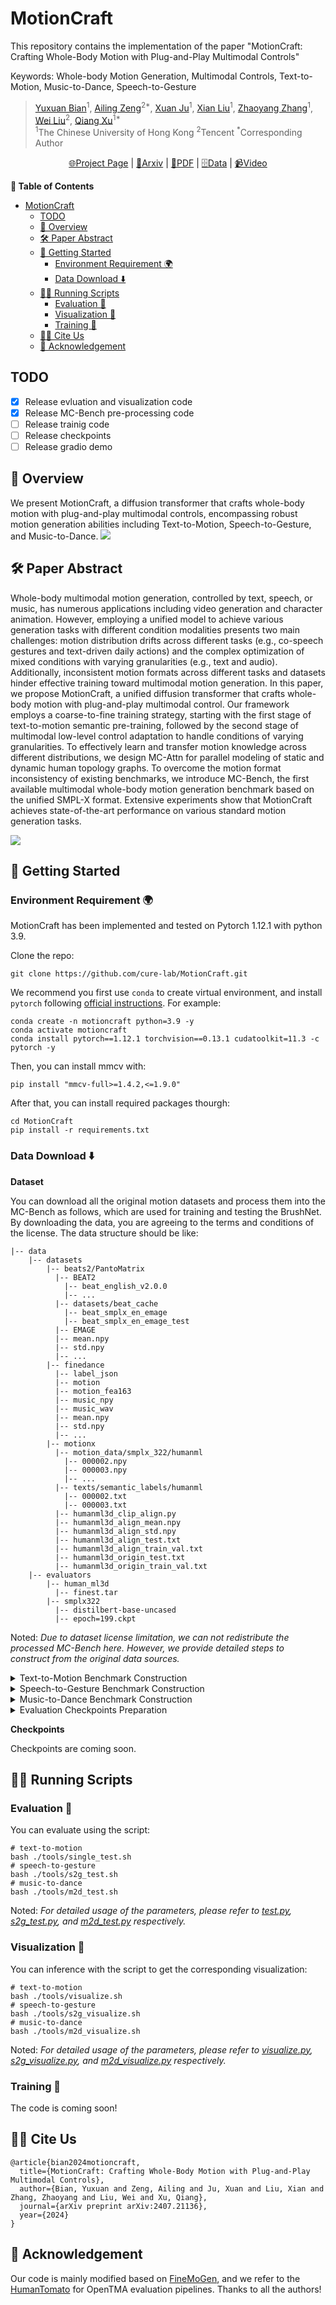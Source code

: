 # MotionCraft

This repository contains the implementation of the paper "MotionCraft: Crafting Whole-Body Motion with Plug-and-Play Multimodal Controls"

Keywords: Whole-body Motion Generation, Multimodal Controls, Text-to-Motion, Music-to-Dance, Speech-to-Gesture 

> [Yuxuan Bian](https://yxbian23.github.io/)<sup>1</sup>, [Ailing Zeng](https://ailingzeng.site/)<sup>2*</sup>, [Xuan Ju](https://github.com/juxuan27)<sup>1</sup>, [Xian Liu](https://alvinliu0.github.io/)<sup>1</sup>, [Zhaoyang Zhang](https://zzyfd.github.io/#/)<sup>1</sup>, [Wei Liu](https://scholar.google.com.hk/citations?hl=zh-CN&user=AjxoEpIAAAAJ)<sup>2</sup>, [Qiang Xu](https://cure-lab.github.io/)<sup>1*</sup><br>
> <sup>1</sup>The Chinese University of Hong Kong <sup>2</sup>Tencent <sup>*</sup>Corresponding Author


<p align="center">
  <a href="https://cure-lab.github.io/MotionCraft/">🌐Project Page</a> |
  <a href="https://arxiv.org/abs/2407.21136">📜Arxiv</a> |
  <a href="https://arxiv.org/pdf/2407.21136">📃PDF</a> |
  <a href="https://github.com/cure-lab/MotionCraft?tab=readme-ov-file#data-download-%EF%B8%8F">🗄️Data</a> |
  <a href="https://cure-lab.github.io/MotionCraft/assets/img/1-min-demo.mp4">📹Video</a>
</p>



**📖 Table of Contents**


- [MotionCraft](#motioncraft)
  - [TODO](#todo)
  - [🧭 Overview](#-overview)
  - [🛠️ Paper Abstract](#️-paper-abstract)
  - [🚀 Getting Started](#-getting-started)
    - [Environment Requirement 🌍](#environment-requirement-)
    - [Data Download ⬇️](#data-download-️)
  - [🏃🏼 Running Scripts](#-running-scripts)
    - [Evaluation 📏](#evaluation-)
    - [Visualization 📜](#visualization-)
    - [Training 🤯](#training-)
  - [🤝🏼 Cite Us](#-cite-us)
  - [💖 Acknowledgement](#-acknowledgement)


## TODO

- [x] Release evluation and visualization code
- [x] Release MC-Bench pre-processing code
- [ ] Release trainig code
- [ ] Release checkpoints
- [ ] Release gradio demo

## 🧭 Overview
We present MotionCraft, a diffusion transformer that crafts whole-body motion with plug-and-play multimodal controls, encompassing robust motion generation abilities including Text-to-Motion, Speech-to-Gesture, and Music-to-Dance.
![](./assets/imgs/1-teaser.png)

## 🛠️ Paper Abstract

Whole-body multimodal motion generation, controlled by text, speech, or music, has numerous applications including video generation and character animation. However, employing a unified model to achieve various generation tasks with different condition modalities presents two main challenges: motion distribution drifts across different tasks (e.g., co-speech gestures and text-driven daily actions) and the complex optimization of mixed conditions with varying granularities (e.g., text and audio). Additionally, inconsistent motion formats across different tasks and datasets hinder effective training toward multimodal motion generation. In this paper, we propose MotionCraft, a unified diffusion transformer that crafts whole-body motion with plug-and-play multimodal control. Our framework employs a coarse-to-fine training strategy, starting with the first stage of text-to-motion semantic pre-training, followed by the second stage of multimodal low-level control adaptation to handle conditions of varying granularities. To effectively learn and transfer motion knowledge across different distributions, we design MC-Attn for parallel modeling of static and dynamic human topology graphs. To overcome the motion format inconsistency of existing benchmarks, we introduce MC-Bench, the first available multimodal whole-body motion generation benchmark based on the unified SMPL-X format. Extensive experiments show that MotionCraft achieves state-of-the-art performance on various standard motion generation tasks.

![](./assets/imgs/3-method.png)



## 🚀 Getting Started

### Environment Requirement 🌍

MotionCraft has been implemented and tested on Pytorch 1.12.1 with python 3.9.

Clone the repo:

```
git clone https://github.com/cure-lab/MotionCraft.git
```

We recommend you first use `conda` to create virtual environment, and install `pytorch` following [official instructions](https://pytorch.org/). For example:


```
conda create -n motioncraft python=3.9 -y
conda activate motioncraft
conda install pytorch==1.12.1 torchvision==0.13.1 cudatoolkit=11.3 -c pytorch -y
```

Then, you can install mmcv with:

```
pip install "mmcv-full>=1.4.2,<=1.9.0"
```

After that, you can install required packages thourgh:

```
cd MotionCraft
pip install -r requirements.txt
```



### Data Download ⬇️


**Dataset**

You can download all the original motion datasets and process them into the MC-Bench as follows, which are used for training and testing the BrushNet. By downloading the data, you are agreeing to the terms and conditions of the license. The data structure should be like:

```
|-- data
    |-- datasets
        |-- beats2/PantoMatrix
          |-- BEAT2
            |-- beat_english_v2.0.0
            |-- ...
          |-- datasets/beat_cache
            |-- beat_smplx_en_emage
            |-- beat_smplx_en_emage_test
          |-- EMAGE
          |-- mean.npy
          |-- std.npy
          |-- ...
        |-- finedance
          |-- label_json
          |-- motion
          |-- motion_fea163
          |-- music_npy
          |-- music_wav
          |-- mean.npy
          |-- std.npy
          |-- ...
        |-- motionx
          |-- motion_data/smplx_322/humanml
            |-- 000002.npy
            |-- 000003.npy
            |-- ...
          |-- texts/semantic_labels/humanml
            |-- 000002.txt
            |-- 000003.txt
          |-- humanml3d_clip_align.py
          |-- humanml3d_align_mean.npy
          |-- humanml3d_align_std.npy
          |-- humanml3d_align_test.txt
          |-- humanml3d_align_train_val.txt
          |-- humanml3d_origin_test.txt
          |-- humanml3d_origin_train_val.txt
    |-- evaluators
        |-- human_ml3d
          |-- finest.tar
        |-- smplx322
          |-- distilbert-base-uncased
          |-- epoch=199.ckpt
```
Noted: *Due to dataset license limitation, we can not redistribute the processed MC-Bench here. However, we provide detailed steps to construct from the original data sources.*

<details> <summary> Text-to-Motion Benchmark Construction </summary>

* Following the processing workflow of Mocap Datasets in [MotionX](https://github.com/IDEA-Research/Motion-X/tree/main/mocap-dataset-process), obtain a processed subset of SMPL-X HumanML3D from the raw AMASS dataset.
* Follow [the official preparation](https://github.com/EricGuo5513/text-to-motion/blob/f8eecd27341b04464e363f0acd993cabef52b1ce/data/dataset.py#L69) to align each motion data with different text annotations and different time intervals by running the following code:
  ```
  cd ./data/datasets/motionx
  mkdir motionx/motion_data/smplx_322/humanml3d_align_test
  mkdir motionx/motion_data/smplx_322/humanml3d_align_train_val
  mkdir motionx/texts/semantic_labels/humanml3d_align_test
  mkdir motionx/texts/semantic_labels/humanml3d_align_train_val

  python humanml3d_clip_align.py

  rm -rf motionx/motion_data/smplx_322/humanml
  rm -rf motionx/texts/semantic_labels/humanml

  mv motionx/motion_data/smplx_322/humanml3d_align_test/* motionx/motion_data/smplx_322/humanml3d_align_train_val/
  mv motionx/texts/semantic_labels/humanml3d_align_test/* motionx/texts/semantic_labels/humanml3d_align_train_val/
  rm -rf motionx/motion_data/smplx_322/humanml3d_align_test
  rm -rf motionx/texts/semantic_labels/humanml3d_align_test

  mv motionx/motion_data/smplx_322/humanml3d_align_train_val motionx/motion_data/smplx_322/humanml
  mv motionx/texts/semantic_labels/humanml3d_align_train_val motionx/texts/semantic_labels/humanml

  ```

  Noted: *As described in our paper, our base model has two variants: MotionCraft-Basic and MotionCraft-Mix. MotionCraft-Basic refers to the model where the first stage is trained only on the HumanML3D subset of MC-Bench, while MotionCraft-Mix refers to the model where the first stage is trained on all subsets of MC-Bench (HumanML3D, BEAT2, FineDance). The text processing components for the latter two are included in the Speech-to-Motion Benchmark Construction and Music-to-Dance Benchmark Construction.*

</details>


<details> <summary> Speech-to-Gesture Benchmark Construction </summary>

* Clone the original BEAT2 dataset:
  ```
  cd ./data/datasets/beats2
  git clone https://github.com/PantoMatrix/PantoMatrix.git
  cd PantoMatrix
  git lfs install
  git clone https://huggingface.co/datasets/H-Liu1997/BEAT2
  ```
* Prepare relevant statistical metrics:
  ```
  mv ./data/datasets/beats2/mean.npy ./data/datasets/beats2/PantoMatrix/
  mv ./data/datasets/beats2/std.npy ./data/datasets/beats2/PantoMatrix/
  ```
</details>

<details> <summary> Music-to-Dance Benchmark Construction </summary>

* Download and organize the data as [FineDance](https://github.com/li-ronghui/FineDance?tab=readme-ov-file):
  * label_json: contains the song name, coarse style, and fine-grained genre.
  * motion: contains the SMPLH format motion data.
  * music_wav: contains the music data in 'wav' format.
  * music_npy: contains the music feature extracted by librosa follow AIST++
* Transform the original SMPL-H FineDance data into data in the SMPL-X format:
  ```
  cd ./data/datasets/finedance
  python pre_motion.py
  ```
</details>

<details> <summary> Evaluation Checkpoints Preparation </summary>

* Download the `distilbert/distilbert-base-uncased`:
  ```
  cd ./data/evaluators/smplx322
  git lfs install
  git clone https://huggingface.co/distilbert/distilbert-base-uncased
  ```
* Download our pre-trained [text-encoder and motion encoder](https://drive.google.com/drive/folders/1cy3tRnMpb1k-A3bX2rY4JlY8cMENPLZ2?usp=drive_link) and put them under [here](./data/evaluators/smplx322) for evaluation.
</details>

**Checkpoints**

Checkpoints are coming soon.

## 🏃🏼 Running Scripts

### Evaluation 📏

You can evaluate using the script:

```
# text-to-motion
bash ./tools/single_test.sh
# speech-to-gesture
bash ./tools/s2g_test.sh
# music-to-dance
bash ./tools/m2d_test.sh
```

Noted: *For detailed usage of the parameters, please refer to [test.py](tools/test.py), [s2g_test.py](tools/s2g_test.py), and [m2d_test.py](tools/m2d_test.py) respectively.*

### Visualization 📜

You can inference with the script to get the corresponding visualization:

```
# text-to-motion
bash ./tools/visualize.sh
# speech-to-gesture
bash ./tools/s2g_visualize.sh
# music-to-dance
bash ./tools/m2d_visualize.sh
```

Noted: *For detailed usage of the parameters, please refer to [visualize.py](tools/visualize.py), [s2g_visualize.py](tools/s2g_visualize.py), and [m2d_visualize.py](tools/m2d_visualize.py) respectively.*


### Training 🤯

The code is coming soon!

## 🤝🏼 Cite Us

```
@article{bian2024motioncraft,
  title={MotionCraft: Crafting Whole-Body Motion with Plug-and-Play Multimodal Controls},
  author={Bian, Yuxuan and Zeng, Ailing and Ju, Xuan and Liu, Xian and Zhang, Zhaoyang and Liu, Wei and Xu, Qiang},
  journal={arXiv preprint arXiv:2407.21136},
  year={2024}
}
```


## 💖 Acknowledgement
<span id="acknowledgement"></span>

Our code is mainly modified based on [FineMoGen](https://github.com/mingyuan-zhang/FineMoGen), and we refer to the [HumanTomato](https://github.com/IDEA-Research/HumanTOMATO) for OpenTMA evaluation pipelines. Thanks to all the authors!
